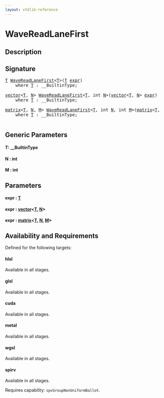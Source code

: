 ```yaml
---
layout: stdlib-reference
---
```


# WaveReadLaneFirst

## Description





## Signature 

<pre>
<a href="wavereadlanefirst-048c.html#typeparam-T" class="code_type">T</a> <a href="wavereadlanefirst-048c.html">WaveReadLaneFirst</a>&lt;<a href="wavereadlanefirst-048c.html#typeparam-T" class="code_type">T</a>&gt;(<a href="wavereadlanefirst-048c.html#typeparam-T" class="code_type">T</a> <a href="wavereadlanefirst-048c.html#decl-expr" class="code_param">expr</a>)
    <span class='code_keyword'>where</span> <a href="wavereadlanefirst-048c.html#typeparam-T" class="code_type">T</a> : __BuiltinType;

<a href="../types/vector/index.html" class="code_type">vector</a>&lt;<a href="wavereadlanefirst-048c.html#typeparam-T" class="code_type">T</a>, <a href="wavereadlanefirst-048c.html#decl-N" class="code_var">N</a>&gt; <a href="wavereadlanefirst-048c.html">WaveReadLaneFirst</a>&lt;<a href="wavereadlanefirst-048c.html#typeparam-T" class="code_type">T</a>, <span class="code_keyword">int</span> <a href="wavereadlanefirst-048c.html#decl-N" class="code_var">N</a>&gt;(<a href="../types/vector/index.html" class="code_type">vector</a>&lt;<a href="wavereadlanefirst-048c.html#typeparam-T" class="code_type">T</a>, <a href="wavereadlanefirst-048c.html#decl-N" class="code_var">N</a>&gt; <a href="wavereadlanefirst-048c.html#decl-expr" class="code_param">expr</a>)
    <span class='code_keyword'>where</span> <a href="wavereadlanefirst-048c.html#typeparam-T" class="code_type">T</a> : __BuiltinType;

<a href="../types/matrix/index.html" class="code_type">matrix</a>&lt;<a href="wavereadlanefirst-048c.html#typeparam-T" class="code_type">T</a>, <a href="wavereadlanefirst-048c.html#decl-N" class="code_var">N</a>, <a href="wavereadlanefirst-048c.html#decl-M" class="code_var">M</a>&gt; <a href="wavereadlanefirst-048c.html">WaveReadLaneFirst</a>&lt;<a href="wavereadlanefirst-048c.html#typeparam-T" class="code_type">T</a>, <span class="code_keyword">int</span> <a href="wavereadlanefirst-048c.html#decl-N" class="code_var">N</a>, <span class="code_keyword">int</span> <a href="wavereadlanefirst-048c.html#decl-M" class="code_var">M</a>&gt;(<a href="../types/matrix/index.html" class="code_type">matrix</a>&lt;<a href="wavereadlanefirst-048c.html#typeparam-T" class="code_type">T</a>, <a href="wavereadlanefirst-048c.html#decl-N" class="code_var">N</a>, <a href="wavereadlanefirst-048c.html#decl-M" class="code_var">M</a>&gt; <a href="wavereadlanefirst-048c.html#decl-expr" class="code_param">expr</a>)
    <span class='code_keyword'>where</span> <a href="wavereadlanefirst-048c.html#typeparam-T" class="code_type">T</a> : __BuiltinType;

</pre>

## Generic Parameters

####  <a id="typeparam-T"></a>T: \_\_BuiltinType
####  <a id="decl-N"></a>N  : int
####  <a id="decl-M"></a>M  : int

## Parameters

####  <a id="decl-expr"></a>expr  : [T](wavereadlanefirst-048c.html#typeparam-T)
####  <a id="decl-expr"></a>expr  : [vector](../types/vector/index.html)\<[T](../types/vector/index.html#typeparam-T), [N](../types/vector/index.html#decl-N)\>
####  <a id="decl-expr"></a>expr  : [matrix](../types/matrix/index.html)\<[T](../types/matrix/t-0.html), [N](../types/matrix/index.html#decl-N), [M](../types/matrix/index.html#decl-M)\>

## Availability and Requirements

Defined for the following targets:

#### hlsl
Available in all stages.

#### glsl
Available in all stages.

#### cuda
Available in all stages.

#### metal
Available in all stages.

#### wgsl
Available in all stages.

#### spirv
Available in all stages.

Requires capability: `spvGroupNonUniformBallot`.


